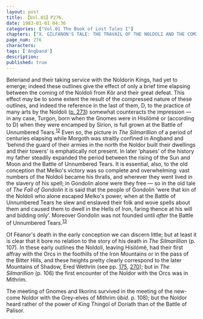 ```yaml
---
layout: post
title: 【Vol.01】P276.
date: 1983-01-01 04:36
categories: ["Vol.01 The Book of Lost Tales I"]
chapters: ["X. GILFANON'S TALE: THE TRAVAIL OF THE NOLDOLI AND THE COMING OF MANKIND"]
page_num: 276
characters: 
tags: ['Angband']
description: 
published: true
---
```


<p style="text-indent: 0;">
Beleriand and their taking service with the Noldorin Kings, had yet to emerge; indeed these outlines give the effect of only a brief time elapsing between the coming of the Noldoli from Kôr and their great defeat. This effect may be to some extent the result of the compressed nature of these outlines, and indeed the reference in the last of them, D, to the practice of many arts by the Noldoli (<a href="{{site.baseurl}}/vol01-p273">p. 273</a>) somewhat counteracts the impression — in any case, Turgon, born when the Gnomes were in Hisilómë or (according to D) when they were encamped by Sirion, is full grown at the Battle of Unnumbered Tears.<SUP><a href="{{site.baseurl}}/vol01-p279">12</a></SUP> Even so, the picture in <I>The Silmarillion</I> of a period of centuries elapsing while Morgoth was straitly confined in Angband and ‘behind the guard of their armies in the north the Noldor built their dwellings and their towers' is emphatically not present. In later ‘phases' of the history my father steadily expanded the period between the rising of the Sun and Moon and the Battle of Unnumbered Tears. It is essential, also, to the old conception that Melko's victory was so complete and overwhelming: vast numbers of the Noldoli became his thralls, and wherever they went lived in the slavery of his spell; in Gondolin alone were they free — so in the old tale of <I>The Fall of Gondolin</I> it is said that the people of Gondolin ‘were that kin of the Noldoli who alone escaped Melko's power, when at the Battle of Unnumbered Tears he slew and enslaved their folk and wove spells about them and caused them to dwell in the Hells of Iron, faring thence at his will and bidding only’. Moreover Gondolin was not founded until <I>after</I> the Battle of Unnumbered Tears.<SUP><a href="{{site.baseurl}}/vol01-p279">13</a></SUP>
</p>

Of Fëanor's death in the early conception we can discern little; but at least it is clear that it bore no relation to the story of his death in <I>The Silmarillion</I> (p. 107). In these early outlines the Noldoli, leaving Hisilómë, had their first affray with the Orcs in the foothills of the Iron Mountains or in the pass of the Bitter Hills, and these heights pretty clearly correspond to the later Mountains of Shadow, Ered Wethrin (see pp. [175]({{site.baseurl}}/vol01-p175), [270]({{site.baseurl}}/vol01-p270)); but in <I>The Silmarillion</I> (p. 106) the first encounter of the Noldor with the Orcs was in Mithrim.

The meeting of Gnomes and Ilkorins survived in the meeting of the new-come Noldor with the Grey-elves of Mithrim (<I>ibid</I>. p. 108); but the Noldor heard rather of the power of King Thingol of Doriath than of the Battle of Palisor.

